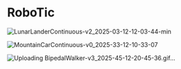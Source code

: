 # RoboTic   
![LunarLanderContinuous-v2_2025-03-12-12-03-44-min](https://github.com/user-attachments/assets/bc26d41a-c81f-4db6-a0fb-3f176dd01360)




![MountainCarContinuous-v0_2025-33-12-10-33-07](https://github.com/user-attachments/assets/611d77ce-0f5d-40c2-b1a7-d551b5b4035a)





![Uploading BipedalWalker-v3_2025-45-12-20-45-36.gif…]()
